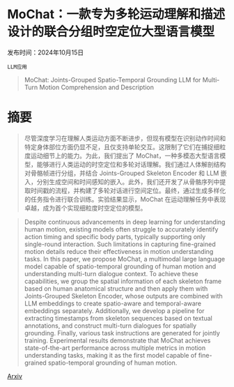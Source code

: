 # MoChat：一款专为多轮运动理解和描述设计的联合分组时空定位大型语言模型

发布时间：2024年10月15日

`LLM应用`

> MoChat: Joints-Grouped Spatio-Temporal Grounding LLM for Multi-Turn Motion Comprehension and Description

# 摘要

> 尽管深度学习在理解人类运动方面不断进步，但现有模型在识别动作时间和特定身体部位方面仍显不足，且仅支持单轮交互。这限制了它们在捕捉细粒度运动细节上的能力。为此，我们提出了 MoChat，一种多模态大型语言模型，能够进行人类运动的时空定位和多轮对话理解。我们通过人体解剖结构对骨骼帧进行分组，并结合 Joints-Grouped Skeleton Encoder 和 LLM 嵌入，分别生成空间和时间感知的嵌入。此外，我们还开发了从骨骼序列中提取时间戳的流程，并构建了多轮对话进行空间定位。最终，通过生成多样化的任务指令进行联合训练。实验结果显示，MoChat 在运动理解任务中表现卓越，成为首个实现细粒度时空定位的模型。

> Despite continuous advancements in deep learning for understanding human motion, existing models often struggle to accurately identify action timing and specific body parts, typically supporting only single-round interaction. Such limitations in capturing fine-grained motion details reduce their effectiveness in motion understanding tasks. In this paper, we propose MoChat, a multimodal large language model capable of spatio-temporal grounding of human motion and understanding multi-turn dialogue context. To achieve these capabilities, we group the spatial information of each skeleton frame based on human anatomical structure and then apply them with Joints-Grouped Skeleton Encoder, whose outputs are combined with LLM embeddings to create spatio-aware and temporal-aware embeddings separately. Additionally, we develop a pipeline for extracting timestamps from skeleton sequences based on textual annotations, and construct multi-turn dialogues for spatially grounding. Finally, various task instructions are generated for jointly training. Experimental results demonstrate that MoChat achieves state-of-the-art performance across multiple metrics in motion understanding tasks, making it as the first model capable of fine-grained spatio-temporal grounding of human motion.

[Arxiv](https://arxiv.org/abs/2410.11404)
